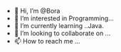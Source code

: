 - 👋 Hi, I’m @Bora
- 👀 I’m interested in Programming...
- 🌱 I’m currently learning ..Java.
- 💞️ I’m looking to collaborate on ...
- 📫 How to reach me ...

<!---
distancee1/distancee1 is a ✨ special ✨ repository because its `README.md` (this file) appears on your GitHub profile.
You can click the Preview link to take a look at your changes.
--->
